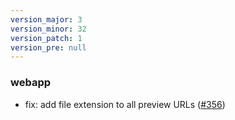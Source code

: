 ```yaml
---
version_major: 3
version_minor: 32
version_patch: 1
version_pre: null
---
```


### webapp

- fix: add file extension to all preview URLs ([#356](https://github.com/Madek/Madek/issues/356))
